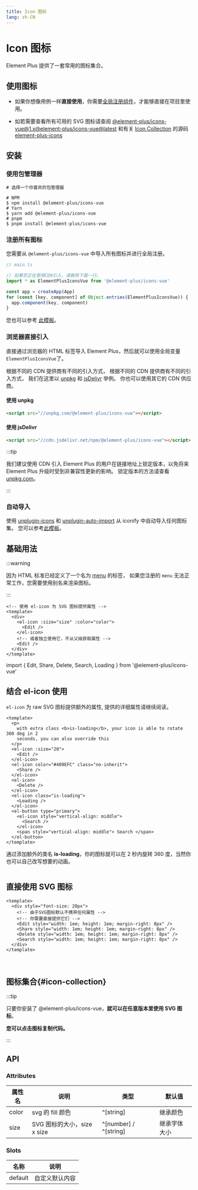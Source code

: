 ```yaml
---
title: Icon 图标
lang: zh-CN
---
```


# Icon 图标

Element Plus 提供了一套常用的图标集合。

## 使用图标

- 如果你想像用例一样**直接使用**，你需要[全局注册组件](https://v3.vuejs.org/guide/component-registration.html#global-registration)，才能够直接在项目里使用。

- 如若需要查看所有可用的 SVG 图标请查阅 [@element-plus/icons-vue@1.x](https://unpkg.com/browse/@element-plus/icons-vue@1/dist/es/)[@element-plus/icons-vue@latest](https://unpkg.com/browse/@element-plus/icons-vue@latest/dist/types/components/) 和有关 [Icon Collection](#icon-collection) 的源码 [element-plus-icons](https://github.com/element-plus/element-plus-icons)

## 安装

### 使用包管理器

```shell
# 选择一个你喜欢的包管理器

# NPM
$ npm install @element-plus/icons-vue
# Yarn
$ yarn add @element-plus/icons-vue
# pnpm
$ pnpm install @element-plus/icons-vue
```

### 注册所有图标

您需要从 `@element-plus/icons-vue` 中导入所有图标并进行全局注册。

```ts
// main.ts

// 如果您正在使用CDN引入，请删除下面一行。
import * as ElementPlusIconsVue from '@element-plus/icons-vue'

const app = createApp(App)
for (const [key, component] of Object.entries(ElementPlusIconsVue)) {
  app.component(key, component)
}
```

您也可以参考 [此模板](https://codepen.io/sxzz/pen/xxpvdrg)。

### 浏览器直接引入

直接通过浏览器的 HTML 标签导入 Element Plus，然后就可以使用全局变量 `ElementPlusIconsVue`了。

根据不同的 CDN 提供商有不同的引入方式， 根据不同的 CDN 提供商有不同的引入方式， 我们在这里以 [unpkg](https://unpkg.com) 和 [jsDelivr](https://jsdelivr.com) 举例。 你也可以使用其它的 CDN 供应商。

#### 使用 unpkg

```html
<script src="//unpkg.com/@element-plus/icons-vue"></script>
```

#### 使用 jsDelivr

```html
<script src="//cdn.jsdelivr.net/npm/@element-plus/icons-vue"></script>
```

:::tip

我们建议使用 CDN 引入 Element Plus 的用户在链接地址上锁定版本，以免将来 Element Plus 升级时受到非兼容性更新的影响。 锁定版本的方法请查看 [unpkg.com](https://unpkg.com)。

:::

### 自动导入

使用 [unplugin-icons](https://github.com/antfu/unplugin-icons) 和 [unplugin-auto-import](https://github.com/antfu/unplugin-auto-import) 从 iconify 中自动导入任何图标集。 您可以参考[此模板](https://github.com/sxzz/element-plus-best-practices/blob/db2dfc983ccda5570033a0ac608a1bd9d9a7f658/vite.config.ts#L21-L58)。

## 基础用法

:::warning

因为 HTML 标准已经定义了一个名为 [menu](https://developer.mozilla.org/en-US/docs/Web/HTML/Element/menu) 的标签， 如果您注册的 `menu` 无法正常工作，您需要使用别名来渲染图标。

:::

```vue
<!-- 使用 el-icon 为 SVG 图标提供属性 -->
<template>
  <div>
    <el-icon :size="size" :color="color">
      <Edit />
    </el-icon>
    <!-- 或者独立使用它，不从父级获取属性 -->
    <Edit />
  </div>
</template>
```

<vp-script setup>
import { Edit, Share, Delete, Search, Loading } from '@element-plus/icons-vue'
</vp-script>

<ElRow>
  <div>
    <ElIcon :size="30">
      <Edit />
    </ElIcon>
    <Edit />
  </div>
</ElRow>

## 结合 el-icon 使用

`el-icon` 为 raw SVG 图标提供额外的属性, 提供的详细属性请继续阅读。

```vue
<template>
  <p>
    with extra class <b>is-loading</b>, your icon is able to rotate 360 deg in 2
    seconds, you can also override this
  </p>
  <el-icon :size="20">
    <Edit />
  </el-icon>
  <el-icon color="#409EFC" class="no-inherit">
    <Share />
  </el-icon>
  <el-icon>
    <Delete />
  </el-icon>
  <el-icon class="is-loading">
    <Loading />
  </el-icon>
  <el-button type="primary">
    <el-icon style="vertical-align: middle">
      <Search />
    </el-icon>
    <span style="vertical-align: middle"> Search </span>
  </el-button>
</template>
```

<ElRow>
  <p>
    通过添加额外的类名 <b>is-loading</b>，你的图标就可以在 2 秒内旋转 360 度，当然你也可以自己改写想要的动画。
  </p>
  <div style="display: flex; align-items: center; justify-content: space-between; width: 100%;">
    <ElIcon :size="20">
      <Edit />
    </ElIcon>
    <ElIcon color="#409EFC" class="no-inherit">
      <Share />
    </ElIcon>
    <ElIcon>
      <Delete />
    </ElIcon>
    <ElIcon class="is-loading">
      <Loading />
    </ElIcon>
    <ElButton type="primary">
      <ElIcon style="vertical-align: middle; color: #fff;">
        <Search />
      </ElIcon>
      <span style="vertical-align: middle;">  </span>
    </ElButton>
  </div>
</ElRow>

## 直接使用 SVG 图标

```vue
<template>
  <div style="font-size: 20px">
    <!-- 由于SVG图标默认不携带任何属性 -->
    <!-- 你需要直接提供它们 -->
    <Edit style="width: 1em; height: 1em; margin-right: 8px" />
    <Share style="width: 1em; height: 1em; margin-right: 8px" />
    <Delete style="width: 1em; height: 1em; margin-right: 8px" />
    <Search style="width: 1em; height: 1em; margin-right: 8px" />
  </div>
</template>
```

<ElRow>
  <div style="font-size: 20px;">
    <!-- Since svg icons do not carry any attributes by default -->
    <!-- You need to provide attributes directly -->
    <Edit style="width: 1em; height: 1em; margin-right: 8px;" />
    <Share style="width: 1em; height: 1em; margin-right: 8px;" />
    <Delete style="width: 1em; height: 1em; margin-right: 8px;" />
    <Search style="width: 1em; height: 1em; margin-right: 8px;" />
  </div>
</ElRow>

## 图标集合{#icon-collection}

:::tip

只要你安装了 @element-plus/icons-vue，**就可以在任意版本里使用 SVG 图标**。

**您可以点击图标复制代码。**

:::

<IconList />

## API

### Attributes

| 属性名   | 说明                    | 类型                    | 默认值    |
| ----- | --------------------- | --------------------- | ------ |
| color | svg 的 fill 颜色         | ^[string]             | 继承颜色   |
| size  | SVG 图标的大小，size x size | ^[number] / ^[string] | 继承字体大小 |

### Slots

| 名称      | 说明      |
| ------- | ------- |
| default | 自定义默认内容 |
